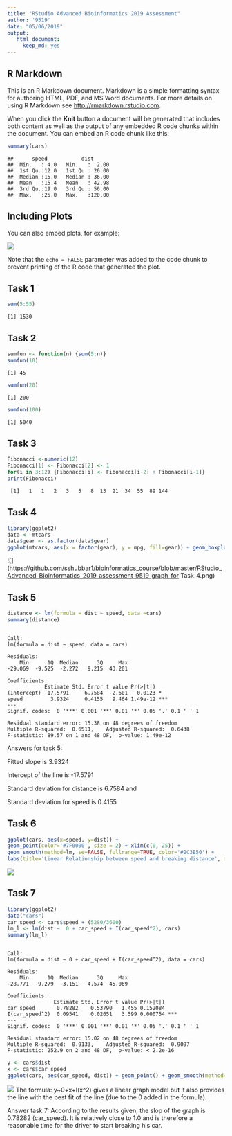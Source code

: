 ```yaml
---
title: "RStudio Advanced Bioinformatics 2019 Assessment"
author: '9519'
date: "05/06/2019"
output: 
   html_document:
     keep_md: yes
---
```




## R Markdown

This is an R Markdown document. Markdown is a simple formatting syntax for authoring HTML, PDF, and MS Word documents. For more details on using R Markdown see <http://rmarkdown.rstudio.com>.

When you click the **Knit** button a document will be generated that includes both content as well as the output of any embedded R code chunks within the document. You can embed an R code chunk like this:


```r
summary(cars)
```

```
##      speed           dist       
##  Min.   : 4.0   Min.   :  2.00  
##  1st Qu.:12.0   1st Qu.: 26.00  
##  Median :15.0   Median : 36.00  
##  Mean   :15.4   Mean   : 42.98  
##  3rd Qu.:19.0   3rd Qu.: 56.00  
##  Max.   :25.0   Max.   :120.00
```

## Including Plots

You can also embed plots, for example:

![](RStudio_Advanced_Bioinformatics_2019_assessment_files/figure-html/pressure-1.png)<!-- -->

Note that the `echo = FALSE` parameter was added to the code chunk to prevent printing of the R code that generated the plot.


## Task 1

```r
sum(5:55)
```

```
[1] 1530
```


## Task 2

```r
sumfun <- function(n) {sum(5:n)}
sumfun(10)
```

```
[1] 45
```

```r
sumfun(20)
```

```
[1] 200
```

```r
sumfun(100)
```

```
[1] 5040
```


## Task 3

```r
Fibonacci <-numeric(12)
Fibonacci[1] <- Fibonacci[2] <- 1
for(i in 3:12) {Fibonacci[i] <- Fibonacci[i-2] + Fibonacci[i-1]}
print(Fibonacci)
```

```
 [1]   1   1   2   3   5   8  13  21  34  55  89 144
```


## Task 4

```r
library(ggplot2)
data <- mtcars
data$gear <- as.factor(data$gear)
ggplot(mtcars, aes(x = factor(gear), y = mpg, fill=gear)) + geom_boxplot()
```

![](https://github.com/sshubbar1/bioinformatics_course/blob/master/RStudio_Advanced_Bioinformatics_2019_assessment_9519_graph_for Task_4.png)


## Task 5

```r
distance <- lm(formula = dist ~ speed, data =cars)
summary(distance)
```

```

Call:
lm(formula = dist ~ speed, data = cars)

Residuals:
    Min      1Q  Median      3Q     Max 
-29.069  -9.525  -2.272   9.215  43.201 

Coefficients:
            Estimate Std. Error t value Pr(>|t|)    
(Intercept) -17.5791     6.7584  -2.601   0.0123 *  
speed         3.9324     0.4155   9.464 1.49e-12 ***
---
Signif. codes:  0 '***' 0.001 '**' 0.01 '*' 0.05 '.' 0.1 ' ' 1

Residual standard error: 15.38 on 48 degrees of freedom
Multiple R-squared:  0.6511,	Adjusted R-squared:  0.6438 
F-statistic: 89.57 on 1 and 48 DF,  p-value: 1.49e-12
```
Answers for task 5:

Fitted slope is 3.9324

Intercept of the line is -17.5791

Standard deviation for distance is 6.7584 and 

Standard deviation for speed is 0.4155


## Task 6

```r
ggplot(cars, aes(x=speed, y=dist)) + 
geom_point(color='#7F0000', size = 2) + xlim(c(0, 25)) + 
geom_smooth(method=lm, se=FALSE, fullrange=TRUE, color='#2C3E50') + 
labs(title='Linear Relationship between speed and breaking distance', x='Speed (mph)', y='Breaking Distance (ft)')
```

![](https://github.com/sshubbar1/bioinformatics_course/blob/master/unnamed-chunk-6-1.png)


## Task 7

```r
library(ggplot2)
data("cars")
car_speed <- cars$speed + (5280/3600)
lm_l <- lm(dist ~  0 + car_speed + I(car_speed^2), cars)
summary(lm_l) 
```

```

Call:
lm(formula = dist ~ 0 + car_speed + I(car_speed^2), data = cars)

Residuals:
    Min      1Q  Median      3Q     Max 
-28.771  -9.279  -3.151   4.574  45.069 

Coefficients:
               Estimate Std. Error t value Pr(>|t|)    
car_speed       0.78282    0.53790   1.455 0.152084    
I(car_speed^2)  0.09541    0.02651   3.599 0.000754 ***
---
Signif. codes:  0 '***' 0.001 '**' 0.01 '*' 0.05 '.' 0.1 ' ' 1

Residual standard error: 15.02 on 48 degrees of freedom
Multiple R-squared:  0.9133,	Adjusted R-squared:  0.9097 
F-statistic: 252.9 on 2 and 48 DF,  p-value: < 2.2e-16
```

```r
y <- cars$dist
x <- cars$car_speed
ggplot(cars, aes(car_speed, dist)) + geom_point() + geom_smooth(method='lm', formula="y~0+x+I(x^2)") + labs(title = "The average reaction time for driver to start breaking", x="Car Speed in seconds", y="Distance (ft)")
```

![](https://github.com/sshubbar1/bioinformatics_course/blob/master/unnamed-chunk-7-1.png)
The formula: y~0+x+I(x^2) gives a linear graph model but it also provides the line with the best fit of the line (due to the 0 added in the formula).

Answer task 7: According to the results given, the slop of the graph is 0.78282 (car_speed). It is relatively close to 1.0 and is therefore a reasonable time for the driver to start breaking his car.
